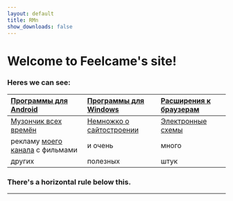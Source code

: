 ```yaml
---
layout: default
title: RMn
show_downloads: false
---
```


# Welcome to Feelcame's site!

### [](#header-6)Heres we can see:

| [Программы для Android](./android.html) | [Программы для Windows](/windows.html) | [Расширения к браузерам](windows/addons.html) |
|:-------------|:------------------|:------|
| [Музончик всех времён](music.html) | [Немножко о сайтостроении](./site/)   | [Электронные схемы](./radio/)  |
| рекламу [моего канала](https://t.me/FilmsRM) с фильмами | и очень      | много    |
| других           | полезных  | штук  |

### There's a horizontal rule below this.

* * *

